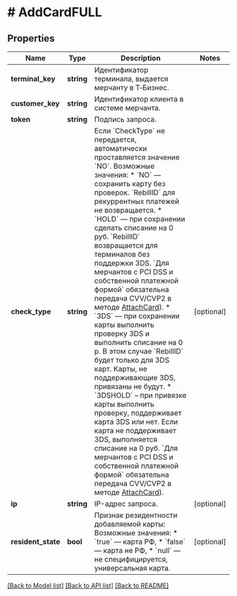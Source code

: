 # # AddCardFULL

## Properties

Name | Type | Description | Notes
------------ | ------------- | ------------- | -------------
**terminal_key** | **string** | Идентификатор терминала, выдается мерчанту в Т‑Бизнес. |
**customer_key** | **string** | Идентификатор клиента в системе мерчанта. |
**token** | **string** | Подпись запроса. |
**check_type** | **string** | Если &#x60;CheckType&#x60; не передается, автоматически проставляется значение &#x60;NO&#x60;.  Возможные значения:  * &#x60;NO&#x60; — сохранить карту без проверок. &#x60;RebillID&#x60; для рекуррентных платежей не возвращается.  * &#x60;HOLD&#x60; — при сохранении сделать списание на 0 руб. &#x60;RebillID&#x60; возвращается для терминалов без  поддержки 3DS. &#x60;Для мерчантов c PCI DSS и собственной платежной формой&#x60; обязательна передача CVV/CVP2 в методе [AttachCard](#tag/Metody-raboty-s-kartami/operation/AddCard)).  * &#x60;3DS&#x60; — при сохранении карты выполнить проверку 3DS и выполнить списание на 0 р. В этом случае &#x60;RebillID&#x60; будет только для  3DS карт. Карты, не поддерживающие 3DS, привязаны не будут.  * &#x60;3DSHOLD&#x60; – при привязке карты выполнить проверку, поддерживает карта 3DS или нет. Если карта не поддерживает 3DS, выполняется  списание на 0 руб. &#x60;Для мерчантов c PCI DSS и собственной платежной формой&#x60; обязательна передача CVV/CVP2 в методе [AttachCard](#tag/Metody-raboty-s-kartami/operation/AddCard)). | [optional]
**ip** | **string** | IP-адрес запроса. | [optional]
**resident_state** | **bool** | Признак резидентности добавляемой карты: Возможные значения: * &#x60;true&#x60; — карта РФ, * &#x60;false&#x60; — карта не РФ, * &#x60;null&#x60; — не специфицируется, универсальная карта. | [optional]

[[Back to Model list]](../../README.md#models) [[Back to API list]](../../README.md#endpoints) [[Back to README]](../../README.md)
